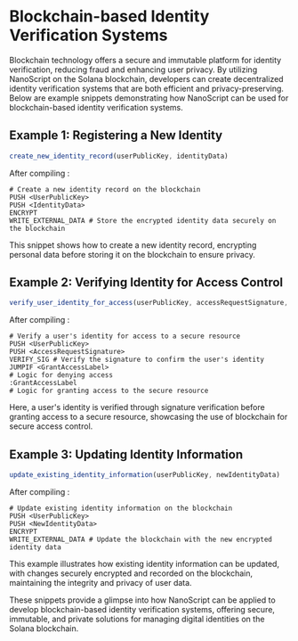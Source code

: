 
# Blockchain-based Identity Verification Systems

Blockchain technology offers a secure and immutable platform for identity verification, reducing fraud and enhancing user privacy. By utilizing NanoScript on the Solana blockchain, developers can create decentralized identity verification systems that are both efficient and privacy-preserving. Below are example snippets demonstrating how NanoScript can be used for blockchain-based identity verification systems.

## Example 1: Registering a New Identity

```javascript
create_new_identity_record(userPublicKey, identityData)
```

After compiling :

```nano
# Create a new identity record on the blockchain
PUSH <UserPublicKey>
PUSH <IdentityData>
ENCRYPT
WRITE_EXTERNAL_DATA # Store the encrypted identity data securely on the blockchain
```

This snippet shows how to create a new identity record, encrypting personal data before storing it on the blockchain to ensure privacy.

## Example 2: Verifying Identity for Access Control

```javascript
verify_user_identity_for_access(userPublicKey, accessRequestSignature, grantAccessLabel)
```

After compiling :

```nano
# Verify a user's identity for access to a secure resource
PUSH <UserPublicKey>
PUSH <AccessRequestSignature>
VERIFY_SIG # Verify the signature to confirm the user's identity
JUMPIF <GrantAccessLabel>
# Logic for denying access
:GrantAccessLabel
# Logic for granting access to the secure resource
```

Here, a user's identity is verified through signature verification before granting access to a secure resource, showcasing the use of blockchain for secure access control.

## Example 3: Updating Identity Information

```javascript
update_existing_identity_information(userPublicKey, newIdentityData)
```

After compiling :

```nano
# Update existing identity information on the blockchain
PUSH <UserPublicKey>
PUSH <NewIdentityData>
ENCRYPT
WRITE_EXTERNAL_DATA # Update the blockchain with the new encrypted identity data
```

This example illustrates how existing identity information can be updated, with changes securely encrypted and recorded on the blockchain, maintaining the integrity and privacy of user data.

These snippets provide a glimpse into how NanoScript can be applied to develop blockchain-based identity verification systems, offering secure, immutable, and private solutions for managing digital identities on the Solana blockchain.

